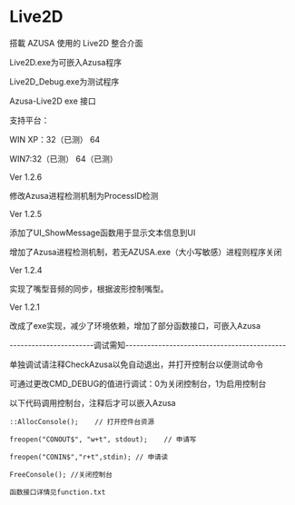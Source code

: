 Live2D
======

搭載 AZUSA 使用的 Live2D 整合介面

Live2D.exe为可嵌入Azusa程序

Live2D_Debug.exe为测试程序

Azusa-Live2D exe 接口

支持平台：

WIN XP：32（已测） 64

WIN7:32（已测） 64（已测）

Ver 1.2.6

修改Azusa进程检测机制为ProcessID检测

Ver 1.2.5

添加了UI_ShowMessage函数用于显示文本信息到UI

增加了Azusa进程检测机制，若无AZUSA.exe（大小写敏感）进程则程序关闭


Ver 1.2.4

实现了嘴型音频的同步，根据波形控制嘴型。

Ver 1.2.1

改成了exe实现，减少了环境依赖，增加了部分函数接口，可嵌入Azusa

-----------------------调试需知--------------------------------------------

单独调试请注释CheckAzusa以免自动退出，并打开控制台以便测试命令

可通过更改CMD_DEBUG的值进行调试：0为关闭控制台，1为启用控制台

以下代码调用控制台，注释后才可以嵌入Azusa

    ::AllocConsole();    // 打开控件台资源
    
    freopen("CONOUT$", "w+t", stdout);    // 申请写
    
  	freopen("CONIN$","r+t",stdin); // 申请读
  	
  	FreeConsole(); //关闭控制台
  	
  	函数接口详情见function.txt
